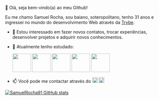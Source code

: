 👋 Olá, seja bem-vindo(a) ao meu Github! 

Eu me chamo Samuel Rocha, sou baiano, soteropolitano, tenho 31 anos e ingressei no mundo do desenvolvimento Web através da [Trybe](https://www.betrybe.com/?utm_term=trybe&utm_campaign=*%5BSearch%5D+Brand_BRA&utm_source=adwords&utm_medium=ppc&hsa_acc=1466424558&hsa_cam=12085736593&hsa_grp=146119280611&hsa_ad=617838452283&hsa_src=g&hsa_tgt=kwd-372340162995&hsa_kw=trybe&hsa_mt=e&hsa_net=adwords&hsa_ver=3&gclid=Cj0KCQiAtbqdBhDvARIsAGYnXBO9Zx53yWIS_-tfcYOZUJSJYr82nbHdzTtee8rUMaHAU6CgCK1rUjMaAkPVEALw_wcB).
- 👀 Estou interessado em fazer novos contatos, trocar experiências, desenvolver projetos e adquirir novos conhecimentos.
- 🌱 Atualmente tenho estudado:

  <img width="60px" heigth="40px" src='https://cdn-icons-png.flaticon.com/512/5968/5968292.png' /> <img width="60px" heigth="40px" src='https://cdn-icons-png.flaticon.com/512/5968/5968267.png' /> <img width="60px" heigth="40px" src='https://cdn-icons-png.flaticon.com/512/6124/6124995.png' /> <img width="60px" heigth="40px" src='https://cdn-icons-png.flaticon.com/512/5968/5968242.png' /> <img width="60px" heigth="40px" src='https://cdn-icons-png.flaticon.com/512/1183/1183672.png' />
- 📫 Você pode me contactar através do <a href="https://www.linkedin.com/in/samuel-rocha-88278224a/" target="_blank"><img width="18px" heigth="10px" src='https://cdn-icons-png.flaticon.com/512/3536/3536505.png' /></a> <a href="https://www.instagram.com/sam_sr91/" target="_blank"><img width="18px" heigth="10px" src='https://cdn-icons-png.flaticon.com/512/2111/2111463.png' /></a>

[![SamuelRocha91 GitHub stats](https://github-readme-stats.vercel.app/api?username=SamuelRocha91)](https://github.com/SamuelRocha91/github-readme-stats)

<!---
SamuelRocha91/SamuelRocha91 is a ✨ special ✨ repository because its `README.md` (this file) appears on your GitHub profile.
You can click the Preview link to take a look at your changes.
--->
